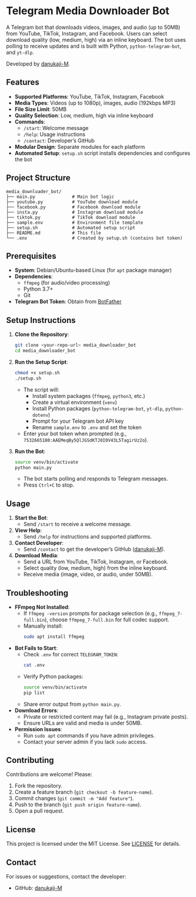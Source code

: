 # Telegram Media Downloader Bot

A Telegram bot that downloads videos, images, and audio (up to 50MB) from YouTube, TikTok, Instagram, and Facebook. Users can select download quality (low, medium, high) via an inline keyboard. The bot uses polling to receive updates and is built with Python, `python-telegram-bot`, and `yt-dlp`.

Developed by [danukaji-M](https://github.com/danukaji-M).

## Features
- **Supported Platforms**: YouTube, TikTok, Instagram, Facebook
- **Media Types**: Videos (up to 1080p), images, audio (192kbps MP3)
- **File Size Limit**: 50MB
- **Quality Selection**: Low, medium, high via inline keyboard
- **Commands**:
  - `/start`: Welcome message
  - `/help`: Usage instructions
  - `/contact`: Developer’s GitHub
- **Modular Design**: Separate modules for each platform
- **Automated Setup**: `setup.sh` script installs dependencies and configures the bot

## Project Structure
```
media_downloader_bot/
├── main.py              # Main bot logic
├── youtube.py           # YouTube download module
├── facebook.py          # Facebook download module
├── insta.py             # Instagram download module
├── tiktok.py            # TikTok download module
├── sample.env           # Environment file template
├── setup.sh             # Automated setup script
├── README.md            # This file
└── .env                 # Created by setup.sh (contains bot token)
```

## Prerequisites
- **System**: Debian/Ubuntu-based Linux (for `apt` package manager)
- **Dependencies**:
  - `ffmpeg` (for audio/video processing)
  - Python 3.7+
  - Git
- **Telegram Bot Token**: Obtain from [BotFather](https://t.me/BotFather)

## Setup Instructions

1. **Clone the Repository**:
   ```bash
   git clone <your-repo-url> media_downloader_bot
   cd media_downloader_bot
   ```

2. **Run the Setup Script**:
   ```bash
   chmod +x setup.sh
   ./setup.sh
   ```
   - The script will:
     - Install system packages (`ffmpeg`, `python3`, etc.)
     - Create a virtual environment (`venv`)
     - Install Python packages (`python-telegram-bot`, `yt-dlp`, `python-dotenv`)
     - Prompt for your Telegram bot API key
     - Rename `sample.env` to `.env` and set the token
   - Enter your bot token when prompted (e.g., `7532665180:AAEMeqBy5QlJGSdKTJ0I0V43L5TagirUz2o`).

3. **Run the Bot**:
   ```bash
   source venv/bin/activate
   python main.py
   ```
   - The bot starts polling and responds to Telegram messages.
   - Press `Ctrl+C` to stop.

## Usage
1. **Start the Bot**:
   - Send `/start` to receive a welcome message.
2. **View Help**:
   - Send `/help` for instructions and supported platforms.
3. **Contact Developer**:
   - Send `/contact` to get the developer’s GitHub ([danukaji-M](https://github.com/danukaji-M)).
4. **Download Media**:
   - Send a URL from YouTube, TikTok, Instagram, or Facebook.
   - Select quality (low, medium, high) from the inline keyboard.
   - Receive media (image, video, or audio, under 50MB).

## Troubleshooting
- **FFmpeg Not Installed**:
  - If `ffmpeg -version` prompts for package selection (e.g., `ffmpeg_7-full.bin`), choose `ffmpeg_7-full.bin` for full codec support.
  - Manually install:
    ```bash
    sudo apt install ffmpeg
    ```
- **Bot Fails to Start**:
  - Check `.env` for correct `TELEGRAM_TOKEN`:
    ```bash
    cat .env
    ```
  - Verify Python packages:
    ```bash
    source venv/bin/activate
    pip list
    ```
  - Share error output from `python main.py`.
- **Download Errors**:
  - Private or restricted content may fail (e.g., Instagram private posts).
  - Ensure URLs are valid and media is under 50MB.
- **Permission Issues**:
  - Run `sudo apt` commands if you have admin privileges.
  - Contact your server admin if you lack `sudo` access.

## Contributing
Contributions are welcome! Please:
1. Fork the repository.
2. Create a feature branch (`git checkout -b feature-name`).
3. Commit changes (`git commit -m "Add feature"`).
4. Push to the branch (`git push origin feature-name`).
5. Open a pull request.

## License
This project is licensed under the MIT License. See [LICENSE](LICENSE) for details.

## Contact
For issues or suggestions, contact the developer:
- GitHub: [danukaji-M](https://github.com/danukaji-M)